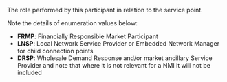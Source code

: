 The role performed by this participant in relation to the service point.

Note the details of enumeration values below:
- **FRMP**: Financially Responsible Market Participant
- **LNSP**: Local Network Service Provider or Embedded Network Manager for child connection points
- **DRSP**: Wholesale Demand Response and/or market ancillary Service Provider and note that where it is not relevant for a NMI it will not be included
